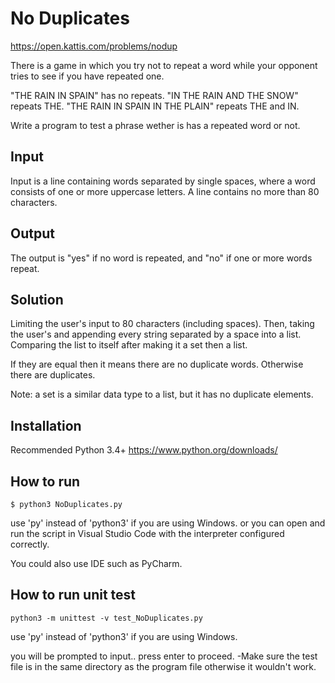 # No Duplicates
https://open.kattis.com/problems/nodup

There is a game in which you try not to repeat a word while your opponent tries to see if you have repeated one.

"THE RAIN IN SPAIN" has no repeats.
"IN THE RAIN AND THE SNOW" repeats THE.
"THE RAIN IN SPAIN IN THE PLAIN" repeats THE and IN.

Write a program to test a phrase wether is has a repeated word or not.

## Input
Input is a line containing words separated by single spaces, where a word consists of one or more uppercase letters. A line contains no more than 80 characters.

## Output
The output is "yes" if no word is repeated, and "no" if one or more words repeat.

## Solution
Limiting the user's input to 80 characters (including spaces). Then, taking the user's and appending every string separated by a space into a list. Comparing the list to itself after making it a set then a list.

If they are equal then it means there are no duplicate words. Otherwise there are duplicates.

Note: a set is a similar data type to a list, but it has no duplicate elements.


## Installation
Recommended Python 3.4+
https://www.python.org/downloads/


## How to run
```
$ python3 NoDuplicates.py
```
use 'py' instead of 'python3' if you are using Windows.
or you can open and run the script in Visual Studio Code with the interpreter configured correctly.

You could also use IDE such as PyCharm.


## How to run unit test
```
python3 -m unittest -v test_NoDuplicates.py
```
use 'py' instead of 'python3' if you are using Windows.

you will be prompted to input.. press enter to proceed.
-Make sure the test file is in the same directory as the program file otherwise it wouldn't work.
